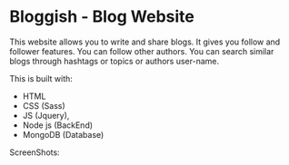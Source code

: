 # Bloggish - Blog Website



This website allows you to write and share blogs.
It gives you follow and follower features.
You can follow other authors.
You can search similar blogs through hashtags or topics or authors user-name. 

This is built with: 
  - HTML
  - CSS (Sass)
  - JS (Jquery), 
  - Node js (BackEnd)
  - MongoDB (Database)
  
  
  
  ScreenShots: 
  
  
